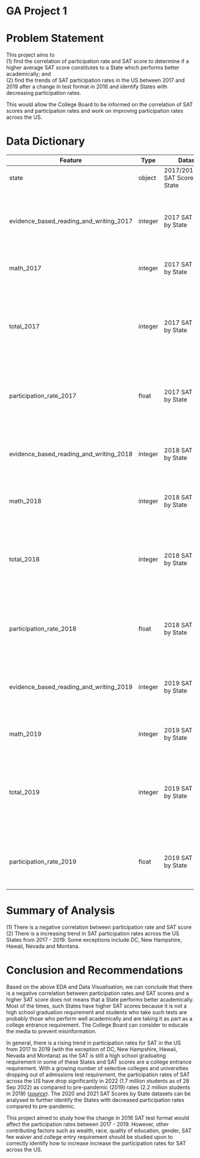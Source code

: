 # GA Project 1

# Problem Statement
This project aims to <br>
(1) find the correlation of participation rate and SAT score to determine if a higher average SAT score constitutes to a State which performs better academically; and <br>
(2) find the trends of SAT participation rates in the US between 2017 and 2019 after a change in test format in 2016 and identify States with decreasing participation rates. <br>

This would allow the College Board to be informed on the correlation of SAT scores and participation rates and work on improving participation rates across the US.

# Data Dictionary
|Feature|Type|Dataset|Description|
|---|---|---|---|
|state|object|2017/2018/2019 SAT Scores by State|State/Capital City in the US|
|evidence_based_reading_and_writing_2017|integer|2017 SAT Scores by State|Average Evidence-Based Reading and Writing Score (between 200-800)|
|math_2017|integer|2017 SAT Scores by State|Average Math Score (between 200-800)|
|total_2017|integer|2017 SAT Scores by State|Total SAT Score - Summation of Average Evidence-Based Reading and Writing and Math Score (between 400-1600)|
|participation_rate_2017|float|2017 SAT Scores by State|SAT Participation Rate of the State/Capital City in the US as a decimal|
|evidence_based_reading_and_writing_2018|integer|2018 SAT Scores by State|Average Evidence-Based Reading and Writing Score (between 200-800)|
|math_2018|integer|2018 SAT Scores by State|Average Math Score (between 200-800)|
|total_2018|integer|2018 SAT Scores by State|Total SAT Score - Summation of Average Evidence-Based Reading and Writing and Math Score (between 400-1600)|
|participation_rate_2018|float|2018 SAT Scores by State|SAT Participation Rate of the State/Capital City in the US as a decimal|
|evidence_based_reading_and_writing_2019|integer|2019 SAT Scores by State|Average Evidence-Based Reading and Writing Score (between 200-800)|
|math_2019|integer|2019 SAT Scores by State|Average Math Score (between 200-800)|
|total_2019|integer|2019 SAT Scores by State|Total SAT Score - Summation of Average Evidence-Based Reading and Writing and Math Score (between 400-1600)|
|participation_rate_2019|float|2019 SAT Scores by State|SAT Participation Rate of the State/Capital City in the US as a decimal|

# Summary of Analysis
(1) There is a negative correlation between participation rate and SAT score <br>
(2) There is a increasing trend in SAT participation rates across the US States from 2017 - 2019. Some exceptions include DC, New Hampshire, Hawaii, Nevada and Montana.

# Conclusion and Recommendations
Based on the above EDA and Data Visualisation, we can conclude that there is a negative correlation between participation rates and SAT scores and a higher SAT score does not means that a State performs better academically. Most of the times, such States have higher SAT scores because it is not a high school graduation requirement and students who take such tests are probably those who perform well academically and are taking it as part as a college entrance requirement. The College Board can consider to educate the media to prevent misinformation.

In general, there is a rising trend in participation rates for SAT in the US from 2017 to 2019 (with the exception of DC, New Hampshire, Hawaii, Nevada and Montana) as the SAT is still a high school graduating requirement in some of these States and SAT scores are a college entrance requirement. With a growing number of selective colleges and universities dropping out of admissions test requirement, the participation rates of SAT across the US have drop significantly in 2022 (1.7 million students as of 28 Sep 2022) as compared to pre-pandemic (2019) rates (2.2 million students in 2019) ([*source*](https://www.washingtonpost.com/education/2022/10/13/act-sat-testing-scores-2022/)). The 2020 and 2021 SAT Scores by State datasets can be analysed to further identify the States with decreased participation rates compared to pre-pandemic.

This project aimed to study how the change in 2016 SAT test format would affect the participation rates between 2017 - 2019. However, other contributing factors such as wealth, race, quality of education, gender, SAT fee waiver and college entry requirement should be studied upon to correctly identify how to increase increase the participation rates for SAT across the US.
